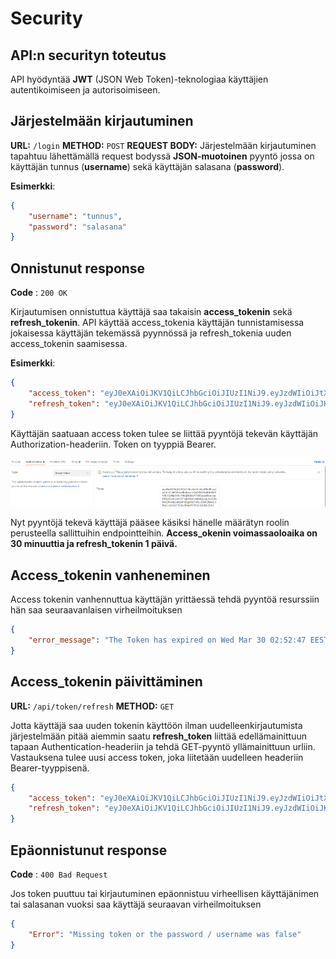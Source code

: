 # Security

## API:n securityn toteutus

API hyödyntää **JWT** (JSON Web Token)-teknologiaa käyttäjien autentikoimiseen ja autorisoimiseen.

## Järjestelmään kirjautuminen

**URL:** `/login`
**METHOD:** `POST`
**REQUEST BODY:** Järjestelmään kirjautuminen tapahtuu lähettämällä request bodyssä **JSON-muotoinen** pyyntö jossa on käyttäjän tunnus (**username**) sekä käyttäjän salasana (**password**).

**Esimerkki**:

```json
{
    "username": "tunnus",
    "password": "salasana"
}
```

## Onnistunut response

**Code** : `200 OK`

Kirjautumisen onnistuttua käyttäjä saa takaisin **access_tokenin** sekä **refresh_tokenin**. API käyttää access_tokenia käyttäjän tunnistamisessa jokaisessa käyttäjän tekemässä pyynnössä ja refresh_tokenia uuden access_tokenin saamisessa.

**Esimerkki**:
```json
{
    "access_token": "eyJ0eXAiOiJKV1QiLCJhbGciOiJIUzI1NiJ9.eyJzdWIiOiJtX3NtaXRoIiwicm9sZXMiOlsiUk9MRV9USUNLRVRJTlNQRUNUT1IiXSwiaXNzIjoiaHR0cDovL2xvY2FsaG9zdDo4MDgwL2xvZ2luIiwiZXhwIjoxNjQ4NDgyMzYxfQ.S0sRQMarL0Xgv5L2nvBFTbsU88awNTKh20LCj8D3SFs",
    "refresh_token": "eyJ0eXAiOiJKV1QiLCJhbGciOiJIUzI1NiJ9.eyJzdWIiOiJKb2huIiwiaXNzIjoiaHR0cDovL2xvY2FsaG9zdDo4MDgwL2xvZ2luIiwiZXhwIjoxNjQ4NjAxMzU5fQ.Bhm_Ilii6Y3raX-prJNaFLUeX4fefcAU1_CQp9AC1qs"
}
```

Käyttäjän saatuaan access token tulee se liittää pyyntöjä tekevän käyttäjän Authorization-headeriin. Token on tyyppiä Bearer.

![Tokenin lisäys](assets/images/authimg.png)

Nyt pyyntöjä tekevä käyttäjä pääsee käsiksi hänelle määrätyn roolin perusteella sallittuihin endpointteihin. **Access_okenin voimassaoloaika on 30 minuuttia ja refresh_tokenin 1 päivä.**

## Access_tokenin vanheneminen

Access tokenin vanhennuttua käyttäjän yrittäessä tehdä pyyntöä resurssiin hän saa seuraavanlaisen virheilmoituksen

```json
{
    "error_message": "The Token has expired on Wed Mar 30 02:52:47 EEST 2022."
}
```

## Access_tokenin päivittäminen

**URL:** `/api/token/refresh`
**METHOD:** `GET`

Jotta käyttäjä saa uuden tokenin käyttöön ilman uudelleenkirjautumista järjestelmään pitää aiemmin saatu **refresh_token** liittää edellämainittuun tapaan Authentication-headeriin ja tehdä GET-pyyntö yllämainittuun urliin. Vastauksena tulee uusi access token, joka liitetään uudelleen headeriin Bearer-tyyppisenä.

```json
{
    "access_token": "eyJ0eXAiOiJKV1QiLCJhbGciOiJIUzI1NiJ9.eyJzdWIiOiJtX3NtaXRoIiwicm9sZXMiOlsiUk9MRV9USUNLRVRJTlNQRUNUT1IiXSwiaXNzIjoiaHR0cDovL2xvY2FsaG9zdDo4MDgwL2xvZ2luIiZXhwIhjjoxNjQ4NDgyMzYxfQ.S0sRQMahrL0Xg5L2nvfgBFTbsU88awNTKfh20LCj8D3SgFs",
    "refresh_token": "eyJ0eXAiOiJKV1QiLCJhbGciOiJIUzI1NiJ9.eyJzdWIiOiJKb2huIiwiaXNzIjoiaHR0cDovL2xvY2FsaG9zdDo4MDgwL2xvZ2luIiwiZXhwIjoxNjQ4NjAxMzU5fQ.Bhm_Ilii6Y3raX-prJNaFLUeX4fefcAU1_CQp9AC1qs"
}
```

## Epäonnistunut response

**Code** : `400 Bad Request`

Jos token puuttuu tai kirjautuminen epäonnistuu virheellisen käyttäjänimen tai salasanan vuoksi saa käyttäjä seuraavan virheilmoituksen

```json
{
    "Error": "Missing token or the password / username was false"
}
```